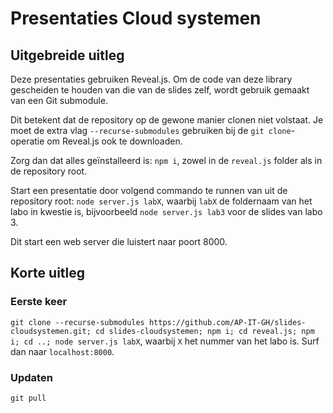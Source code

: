 # Presentaties Cloud systemen

## Uitgebreide uitleg
Deze presentaties gebruiken Reveal.js. Om de code van deze library gescheiden te houden van die van de slides zelf, wordt gebruik gemaakt van een Git submodule.

Dit betekent dat de repository op de gewone manier clonen niet volstaat. Je moet de extra vlag `--recurse-submodules` gebruiken bij de `git clone`-operatie om Reveal.js ook te downloaden.

Zorg dan dat alles geïnstalleerd is: `npm i`, zowel in de `reveal.js` folder als in de repository root.

Start een presentatie door volgend commando te runnen van uit de repository root: `node server.js labX`, waarbij `labX` de foldernaam van het labo in kwestie is, bijvoorbeeld `node server.js lab3` voor de slides van labo 3.

Dit start een web server die luistert naar poort 8000.

## Korte uitleg

### Eerste keer
`git clone --recurse-submodules https://github.com/AP-IT-GH/slides-cloudsystemen.git; cd slides-cloudsystemen; npm i; cd reveal.js; npm i; cd ..; node server.js labX`, waarbij `X` het nummer van het labo is.
Surf dan naar `localhost:8000`.

### Updaten
`git pull`
